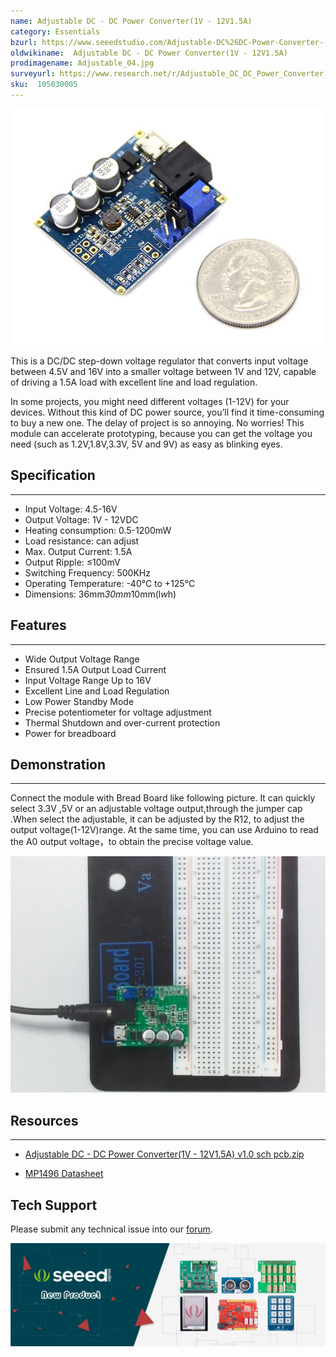 ```yaml
---
name: Adjustable DC - DC Power Converter(1V - 12V1.5A)
category: Essentials
bzurl: https://www.seeedstudio.com/Adjustable-DC%26DC-Power-Converter-(1V-12V%261.5A)-p-1996.html
oldwikiname:  Adjustable DC - DC Power Converter(1V - 12V1.5A)
prodimagename: Adjustable_04.jpg
surveyurl: https://www.research.net/r/Adjustable_DC_DC_Power_Converter_1V_12V_1point5A
sku:  105030005
---
```


![](https://github.com/SeeedDocument/Adjustable_DC_DC_Power_Converter_1V-12V-1.5A/raw/master/img/Adjustable_04.jpg)

This is a DC/DC step-down voltage regulator that converts input voltage between 4.5V and 16V into a smaller voltage between 1V and 12V, capable of driving a 1.5A load with excellent line and load regulation.

In some projects, you might need different voltages (1-12V) for your devices. Without this kind of DC power source, you’ll find it time-consuming to buy a new one. The delay of project is so annoying. No worries! This module can accelerate prototyping, because you can get the voltage you need (such as 1.2V,1.8V,3.3V, 5V and 9V) as easy as blinking eyes.

##  Specification
---
*   Input Voltage: 4.5-16V
*   Output Voltage: 1V - 12VDC
*   Heating consumption: 0.5-1200mW
*   Load resistance: can adjust
*   Max. Output Current: 1.5A
*   Output Ripple: ≤100mV
*   Switching Frequency: 500KHz
*   Operating Temperature: -40℃ to +125℃
*   Dimensions: 36mm*30mm*10mm(l*w*h)

##  Features
---
*   Wide Output Voltage Range
*   Ensured 1.5A Output Load Current
*   Input Voltage Range Up to 16V
*   Excellent Line and Load Regulation
*   Low Power Standby Mode
*   Precise potentiometer for voltage adjustment
*   Thermal Shutdown and over-current protection
*   Power for breadboard

##   Demonstration
---
Connect the module with Bread Board like following picture. It can quickly select 3.3V ,5V or an adjustable voltage output,through the jumper cap .When select the adjustable, it can be adjusted by the R12, to adjust the output voltage(1-12V)range. At the same time, you can use Arduino to read the A0 output voltage，to obtain the precise voltage value.

![](https://github.com/SeeedDocument/Adjustable_DC_DC_Power_Converter_1V-12V-1.5A/raw/master/img/ADJ_USER.jpg)

##   Resources
---
*   [Adjustable DC - DC Power Converter(1V - 12V1.5A) v1.0 sch pcb.zip](https://github.com/SeeedDocument/Adjustable_DC_DC_Power_Converter_1V-12V-1.5A/raw/master/res/Adjustable_DC-DC_Power_Converter-1V-12V1.5A-v1.0_sch_pcb.zip)

*   [MP1496 Datasheet](https://github.com/SeeedDocument/Adjustable_DC_DC_Power_Converter_1V-12V-1.5A/raw/master/res/MP1496-277526.pdf)

## Tech Support
Please submit any technical issue into our [forum](http://forum.seeedstudio.com/). <br /><p style="text-align:center"><a href="https://www.seeedstudio.com/act-4.html?utm_source=wiki&utm_medium=wikibanner&utm_campaign=newproducts" target="_blank"><img src="https://github.com/SeeedDocument/Wiki_Banner/raw/master/new_product.jpg" /></a></p>